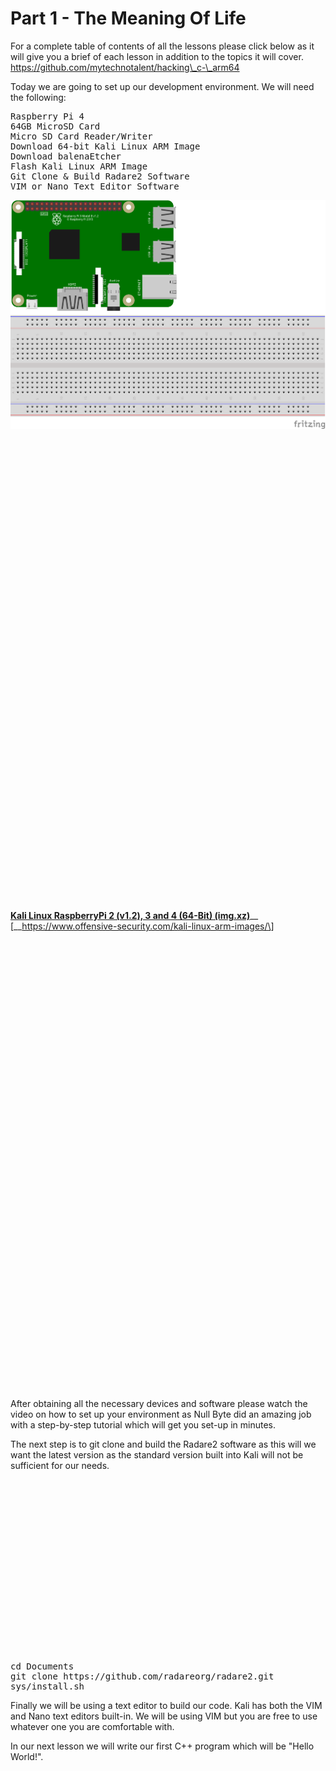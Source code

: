 # Part 1 - The Meaning Of Life

For a complete table of contents of all the lessons please click below as it will give you a brief of each lesson in addition to the topics it will cover. https://github.com/mytechnotalent/hacking\_c-\_arm64

Today we are going to set up our development environment. We will need the following:

<pre spellcheck="false">Raspberry Pi 4
64GB MicroSD Card
Micro SD Card Reader/Writer
Download 64-bit Kali Linux ARM Image
Download balenaEtcher
Flash Kali Linux ARM Image
Git Clone &amp; Build Radare2 Software
VIM or Nano Text Editor Software
</pre>

<div class="slate-resizable-image-embed slate-image-embed__resize-full-width"><img src="/imgs/1606060809296.jpg"/></div>

<iframe allowfullscreen="true" class="center lazy-load" data-delayed-url="https://www.linkedin.com/embeds/publishingEmbed.html?articleId=7727169611615228100" frameborder="0" height="294" src="about:blank" title="Raspberry Pi 4 Model B - 2 GB RAM" width="744"></iframe>

<iframe allowfullscreen="true" class="center lazy-load" data-delayed-url="https://www.linkedin.com/embeds/publishingEmbed.html?articleId=8531784840398647030" frameborder="0" height="124" src="about:blank" title="Kingston Canvas Go! Plus 64GB MicroSD Card with Adapter" width="744"></iframe>

<iframe allowfullscreen="true" class="center lazy-load" data-delayed-url="https://www.linkedin.com/embeds/publishingEmbed.html?articleId=7824989292602458319" frameborder="0" height="326" src="about:blank" title="Iogear GFR204SD SD/MicroSD/MMC Card Reader and Writer - Walmart.com" width="744"></iframe>

<a href="https://images.kali.org/arm-images/kali-linux-2020.4-rpi4-nexmon-64.img.xz" rel="nofollow noopener" target="_blank">__Kali Linux RaspberryPi 2 (v1.2), 3 and 4 (64-Bit) (img.xz)__</a>__ \[__https://www.offensive-security.com/kali-linux-arm-images/\]

<iframe allowfullscreen="true" class="center lazy-load" data-delayed-url="https://www.linkedin.com/embeds/publishingEmbed.html?articleId=7382995876954764581" frameborder="0" height="294" src="about:blank" title="balena - The complete IoT fleet management platform" width="744"></iframe>

<iframe allowfullscreen="true" class="center lazy-load" data-delayed-url="https://www.linkedin.com/embeds/publishingEmbed.html?articleId=7082048844677902563" frameborder="0" height="419" src="about:blank" title="Load Kali Linux on a Raspberry Pi 4 Model B for a Mini Hacking Computer [Tutorial]" width="744"></iframe>

After obtaining all the necessary devices and software please watch the video on how to set up your environment as Null Byte did an amazing job with a step-by-step tutorial which will get you set-up in minutes.

The next step is to git clone and build the Radare2 software as this will we want the latest version as the standard version built into Kali will not be sufficient for our needs.

<iframe allowfullscreen="true" class="center lazy-load" data-delayed-url="https://www.linkedin.com/embeds/publishingEmbed.html?articleId=8901357596711809999" frameborder="0" height="274" src="about:blank" title="radareorg/radare2" width="744"></iframe>

<pre spellcheck="false">cd Documents
git clone https://github.com/radareorg/radare2.git
sys/install.sh
</pre>

Finally we will be using a text editor to build our code. Kali has both the VIM and Nano text editors built-in. We will be using VIM but you are free to use whatever one you are comfortable with.

In our next lesson we will write our first C++ program which will be "Hello World!".